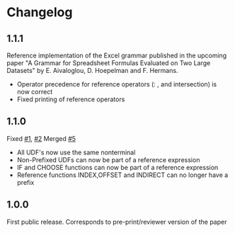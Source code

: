 # Changelog

## 1.1.1

Reference implementation of the Excel grammar published in the upcoming paper "A Grammar for Spreadsheet Formulas Evaluated on Two Large Datasets" by E. Aivaloglou, D. Hoepelman and F. Hermans.

* Operator precedence for reference operators (: , and intersection) is now correct
* Fixed printing of reference operators

## 1.1.0

Fixed [#1](https://github.com/PerfectXL/XLParser/issues/1), [#2](https://github.com/PerfectXL/XLParser/issues/2)
Merged [#5](https://github.com/PerfectXL/XLParser/pull/5)

* All UDF's now use the same nonterminal
* Non-Prefixed UDFs can now be part of a reference expression
* IF and CHOOSE functions can now be part of a reference expression
* Reference functions INDEX,OFFSET and INDIRECT can no longer have a prefix

## 1.0.0

First public release.
Corresponds to pre-print/reviewer version of the paper
